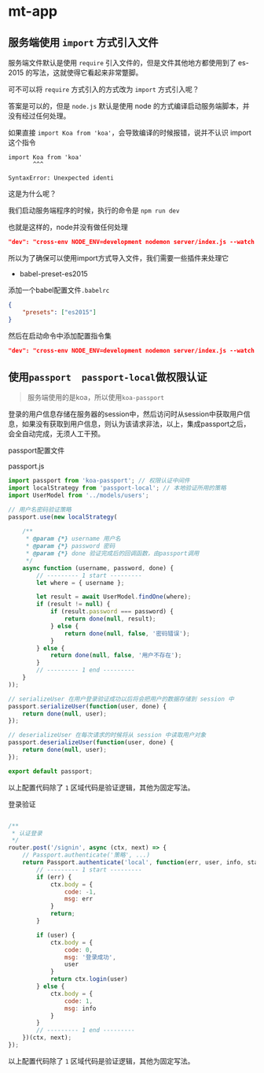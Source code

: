 # mt-app

## 服务端使用 `import` 方式引入文件

服务端文件默认是使用 `require` 引入文件的，但是文件其他地方都使用到了 es-2015 的写法，这就使得它看起来非常蹩脚。

可不可以将 `require` 方式引入的方式改为 `import` 方式引入呢？

答案是可以的，但是 `node.js` 默认是使用 node 的方式编译启动服务端脚本，并没有经过任何处理。

如果直接 `import Koa from 'koa'`，会导致编译的时候报错，说并不认识 import 这个指令

```shell
import Koa from 'koa'
       ^^^

SyntaxError: Unexpected identi
```

这是为什么呢？

我们启动服务端程序的时候，执行的命令是 `npm run dev`

也就是这样的，node并没有做任何处理
```json
"dev": "cross-env NODE_ENV=development nodemon server/index.js --watch server"
```

所以为了确保可以使用import方式导入文件，我们需要一些插件来处理它

- babel-preset-es2015

添加一个babel配置文件`.babelrc`

```json
{
    "presets": ["es2015"]
}
```

然后在启动命令中添加配置指令集

```json
"dev": "cross-env NODE_ENV=development nodemon server/index.js --watch server --exec babel-node"
```

## 使用`passport  passport-local`做权限认证
> 服务端使用的是koa，所以使用`koa-passport`

登录的用户信息存储在服务器的session中，然后访问时从session中获取用户信息，如果没有获取到用户信息，则认为该请求非法，以上，集成passport之后，会全自动完成，无须人工干预。

passport配置文件

passport.js
```js
import passport from 'koa-passport'; // 权限认证中间件
import localStrategy from 'passport-local'; // 本地验证所用的策略
import UserModel from '../models/users';

// 用户名密码验证策略
passport.use(new localStrategy(
    
    /**
     * @param {*} username 用户名
     * @param {*} password 密码
     * @param {*} done 验证完成后的回调函数，由passport调用
     */
    async function (username, password, done) {
        // --------- 1 start ---------
        let where = { username };

        let result = await UserModel.findOne(where);
        if (result != null) {
            if (result.password === password) {
                return done(null, result);
            } else {
                return done(null, false, '密码错误');
            }
        } else {
            return done(null, false, '用户不存在');
        }
        // --------- 1 end ---------
    }
));

// serializeUser 在用户登录验证成功以后将会把用户的数据存储到 session 中
passport.serializeUser(function(user, done) {
    return done(null, user);
});

// deserializeUser 在每次请求的时候将从 session 中读取用户对象
passport.deserializeUser(function(user, done) {
    return done(null, user);
});

export default passport;

```

以上配置代码除了 `1` 区域代码是验证逻辑，其他为固定写法。

登录验证
```js

/**
 * 认证登录
 */
router.post('/signin', async (ctx, next) => {
    // Passport.authenticate('策略', ...)
    return Passport.authenticate('local', function(err, user, info, status) {
        // --------- 1 start ---------
        if (err) {
            ctx.body = {
                code: -1,
                msg: err
            }
            return;
        }

        if (user) {
            ctx.body = {
                code: 0,
                msg: '登录成功',
                user
            }
            return ctx.login(user)
        } else {
            ctx.body = {
                code: 1,
                msg: info
            }
        }
        // --------- 1 end ---------
    })(ctx, next);
});
```

以上配置代码除了 `1` 区域代码是验证逻辑，其他为固定写法。


